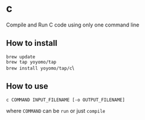 # c
Compile and Run C code using only one command line

## How to install
`brew update`\
`brew tap yoyomo/tap`\
`brew install yoyomo/tap/c`\

## How to use
`c COMMAND INPUT_FILENAME [-o OUTPUT_FILENAME]`

where `COMMAND` can be `run` or just `compile`
